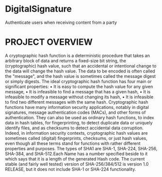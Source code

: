 # DigitalSignature
Authenticate users when receiving content from a party
# PROJECT OVERVIEW
A cryptographic hash function is a deterministic procedure that takes an arbitrary block of data and returns a fixed-size bit string, the (cryptographic) hash value, such that an accidental or intentional change to the data will change the hash value. The data to be encoded is often called the "message", and the hash value is sometimes called the message digest or simply digests.
The ideal cryptographic hash function has four main or significant properties:
•	It is easy to compute the hash value for any given message,
•	It is infeasible to find a message that has a given hash,
•	It is infeasible to modify a message without changing its hash,
•	It is infeasible to find two different messages with the same hash.
Cryptographic hash functions have many information security applications, notably in digital signatures, message authentication codes (MACs), and other forms of authentication. They can also be used as ordinary hash functions, to index data in hash tables, for fingerprinting, to detect duplicate data or uniquely identify files, and as checksums to detect accidental data corruption. Indeed, in information security contexts, cryptographic hash values are sometimes called (digital) fingerprints, checksums, or just hash values, even though all these terms stand for functions with rather different properties and purposes.
The types of SHA1 are SHA-1, SHA-224, SHA-256, SHA-384, and SHA-512.Each Name has a number specified beside to it which says that it is a length of the generated Hash code.
The current stable (and fairly well tested) version of SHA-256/384/512 is version 1.0 RELEASE, but it does not include SHA-1 or SHA-224 functionality.
